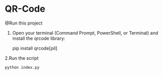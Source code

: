 # QR-Code

@Run this project
1. Open your terminal (Command Prompt, PowerShell, or Terminal) and install the qrcode library:
   
    pip install qrcode[pil]
   
2.Run the script

    python index.py
